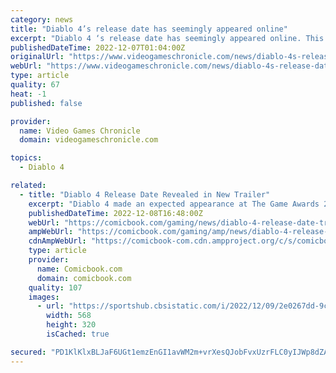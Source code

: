 ```yaml
---
category: news
title: "Diablo 4’s release date has seemingly appeared online"
excerpt: "Diablo 4 ‘s release date has seemingly appeared online. This is according to Twitter user Aggiornamenti Lumia, who has a proven track record of scraping the Xbox and Windows store back end in order to ..."
publishedDateTime: 2022-12-07T01:04:00Z
originalUrl: "https://www.videogameschronicle.com/news/diablo-4s-release-date-has-seemingly-appeared-online/"
webUrl: "https://www.videogameschronicle.com/news/diablo-4s-release-date-has-seemingly-appeared-online/"
type: article
quality: 67
heat: -1
published: false

provider:
  name: Video Games Chronicle
  domain: videogameschronicle.com

topics:
  - Diablo 4

related:
  - title: "Diablo 4 Release Date Revealed in New Trailer"
    excerpt: "Diablo 4 made an expected appearance at The Game Awards 2022 this week to reveal the release date for the game alongside another preview of the newest Diablo experience. According to Blizzard, Diablo ..."
    publishedDateTime: 2022-12-08T16:48:00Z
    webUrl: "https://comicbook.com/gaming/news/diablo-4-release-date-trailer/"
    ampWebUrl: "https://comicbook.com/gaming/amp/news/diablo-4-release-date-trailer/"
    cdnAmpWebUrl: "https://comicbook-com.cdn.ampproject.org/c/s/comicbook.com/gaming/amp/news/diablo-4-release-date-trailer/"
    type: article
    provider:
      name: Comicbook.com
      domain: comicbook.com
    quality: 107
    images:
      - url: "https://sportshub.cbsistatic.com/i/2022/12/09/2e0267dd-9c79-42d2-9464-f55b4521cfa6/batman-suicide-squad.jpg?width=568&height=320"
        width: 568
        height: 320
        isCached: true

secured: "PD1KlKlxBLJaF6UGt1emzEnGI1avWM2m+vrXesQJobFvxUzrFLC0yIJWp8dZA7iSm/55c+RTUfVIjcjOCF8a0s9TJux+sAEzdoRahHQbME+CIPWPv4ShY/Olynot5H6sBrG6l8u5tVkmT8/GIkq55Hniwcg0CfjUi0WRgSEvnPjjyNkzVhKkMbNwRQLW/MYfDzLx9P2IapuRg12tQWAsMKNAHHWuh1D9qyXs+22SjfSkzvmUP1LoFcDww/onT5cU2Ctk9bqiifRl/1S7GkyBwtDRY+qEwqsCTGFeu/OQnuz1zHhmUjxUrVKJiEdkmsMskyAQy0UKMqK7f+/M+isGX6IqlrgYhQSofThWjjy7JP0=;nCaQ3aisn1yzqrJKV3c0eA=="
---
```


